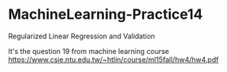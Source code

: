 # MachineLearning-Practice14
Regularized Linear Regression and Validation

It's the question 19 from machine learning course https://www.csie.ntu.edu.tw/~htlin/course/ml15fall/hw4/hw4.pdf
